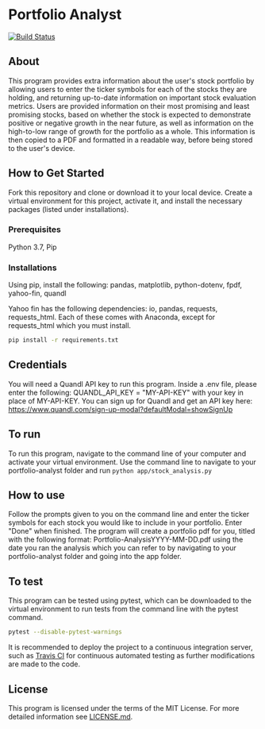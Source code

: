 # Portfolio Analyst
[![Build Status](https://travis-ci.org/megc1/portfolio-analyst.svg?branch=master)](https://travis-ci.org/megc1/portfolio-analyst)

## About

This program provides extra information about the user's stock portfolio by allowing users to enter the ticker symbols for each of the stocks they are holding, and returning up-to-date information on important stock evaluation metrics. Users are provided information on their most promising and least promising stocks, based on whether the stock is expected to demonstrate positive or negative growth in the near future, as well as information on the high-to-low range of growth for the portfolio as a whole. This information is then copied to a PDF and formatted in a readable way, before being stored to the user's device.

## How to Get Started

Fork this repository and clone or download it to your local device. Create a virtual environment for this project, activate it, and install the necessary packages (listed under installations).

### Prerequisites

Python 3.7, Pip

### Installations

Using pip, install the following:
pandas,
matplotlib,
python-dotenv,
fpdf,
yahoo-fin,
quandl

Yahoo fin has the following dependencies: io, pandas, requests, requests_html. Each of these comes with Anaconda, except for requests_html which you must install.

```sh
pip install -r requirements.txt
```

## Credentials

You will need a Quandl API key to run this program. Inside a .env file, please enter the following: QUANDL_API_KEY = "MY-API-KEY" with your key in place of MY-API-KEY. You can sign up for Quandl and get an API key here: https://www.quandl.com/sign-up-modal?defaultModal=showSignUp

## To run

To run this program, navigate to the command line of your computer and activate your virtual environment. Use the command line to navigate to your portfolio-analyst folder and run `python app/stock_analysis.py`

## How to use

Follow the prompts given to you on the command line and enter the ticker symbols for each stock you would like to include in your portfolio. Enter "Done" when finished. The program will create a portfolio pdf for you, titled with the following format: Portfolio-AnalysisYYYY-MM-DD.pdf using the date you ran the analysis which you can refer to by navigating to your portfolio-analyst folder and going into the app folder.

## To test

This program can be tested using pytest, which can be downloaded to the virtual environment to run tests from the command line with the pytest command. 
```sh
pytest --disable-pytest-warnings
```
It is recommended to deploy the project to a continuous integration server, such as [Travis CI](https://travis-ci.org/) for continuous automated testing as further modifications are made to the code. 


## License

This program is licensed under the terms of the MIT License. For more detailed information see [LICENSE.md](LICENSE.md).